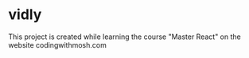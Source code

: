 # vidly
This project is created while learning the course "Master React" on the website codingwithmosh.com

